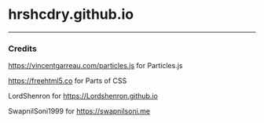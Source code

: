 # hrshcdry.github.io
---
### Credits
https://vincentgarreau.com/particles.js for Particles.js

https://freehtml5.co for Parts of CSS

LordShenron for https://Lordshenron.github.io

SwapnilSoni1999 for https://swapnilsoni.me
